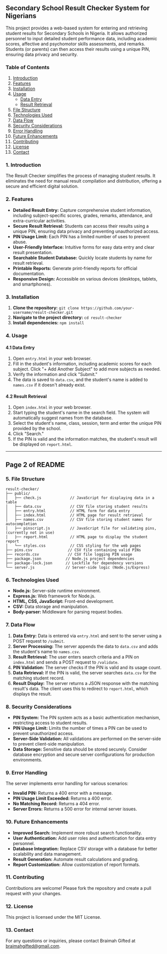 ## Secondary School Result Checker System for Nigerians

This project provides a web-based system for entering and retrieving student results for Secondary Schools in Nigeria. It allows authorized personnel to input detailed student performance data, including academic scores, affective and psychomotor skills assessments, and remarks. Students (or parents) can then access their results using a unique PIN, ensuring data privacy and security.

### Table of Contents

1. [Introduction](#introduction)
2. [Features](#features)
3. [Installation](#installation)
4. [Usage](#usage)
    * [Data Entry](#data-entry)
    * [Result Retrieval](#result-retrieval)
5. [File Structure](#file-structure)
6. [Technologies Used](#technologies-used)
7. [Data Flow](#data-flow)
8. [Security Considerations](#security-considerations)
9. [Error Handling](#error-handling)
10. [Future Enhancements](#future-enhancements)
11. [Contributing](#contributing)
12. [License](#license)
13. [Contact](#contact)


### 1. Introduction

The Result Checker simplifies the process of managing student results.  It eliminates the need for manual result compilation and distribution, offering a secure and efficient digital solution.

### 2. Features

* **Detailed Result Entry:**  Capture comprehensive student information, including subject-specific scores, grades, remarks, attendance, and extra-curricular activities.
* **Secure Result Retrieval:** Students can access their results using a unique PIN, ensuring data privacy and preventing unauthorized access.
* **PIN Usage Limit:** Each PIN has a limited number of uses to prevent abuse.
* **User-Friendly Interface:**  Intuitive forms for easy data entry and clear result presentation.
* **Searchable Student Database:** Quickly locate students by name for result retrieval.
* **Printable Reports:** Generate print-friendly reports for official documentation.
* **Responsive Design:** Accessible on various devices (desktops, tablets, and smartphones).


### 3. Installation

1. **Clone the repository:** `git clone https://github.com/your-username/result-checker.git`
2. **Navigate to the project directory:** `cd result-checker`
3. **Install dependencies:** `npm install`


### 4. Usage

#### 4.1 Data Entry

1. Open `entry.html` in your web browser.
2. Fill in the student's information, including academic scores for each subject.  Click "+ Add Another Subject" to add more subjects as needed.
3. Verify the information and click "Submit."
4. The data is saved to `data.csv`, and the student's name is added to `names.csv` if it doesn't already exist.


#### 4.2 Result Retrieval

1. Open `index.html` in your web browser.
2. Start typing the student's name in the search field. The system will automatically suggest names from the database.
3. Select the student's name, class, session, term and enter the unique PIN provided by the school.
4. Click "Search."
5. If the PIN is valid and the information matches, the student's result will be displayed on `report.html`.




---

## Page 2 of README


### 5. File Structure

```
result-checker/
├── public/
│   ├── check.js             // JavaScript for displaying data in a table
│   ├── data.csv             // CSV file storing student results
│   ├── entry.html           // HTML form for data entry
│   ├── index.html           // HTML page for result retrieval
│   ├── names.csv            // CSV file storing student names for autocompletion
│   ├── pinscript.js         // JavaScript file for validating pins, (currently not in use)
│   ├── report.html          // HTML page to display the student report
│   └── styles.css           // CSS styling for the web pages
├── pins.csv                // CSV file containing valid PINs
├── records.csv             // CSV file logging PIN usage
├── package.json           // Node.js project dependencies
├── package-lock.json      // Lockfile for dependency versions
└── server.js              // Server-side logic (Node.js/Express)
```

### 6. Technologies Used

* **Node.js:** Server-side runtime environment.
* **Express.js:** Web framework for Node.js.
* **HTML, CSS, JavaScript:** Front-end development.
* **CSV:** Data storage and manipulation.
* **Body-parser:** Middleware for parsing request bodies.



### 7. Data Flow

1. **Data Entry:** Data is entered via `entry.html` and sent to the server using a POST request to `/submit`.
2. **Server Processing:** The server appends the data to `data.csv` and adds the student's name to `names.csv`.
3. **Result Retrieval:** The user enters search criteria and a PIN on `index.html` and sends a POST request to `/validate`.
4. **PIN Validation:** The server checks if the PIN is valid and its usage count.
5. **Data Retrieval:**  If the PIN is valid, the server searches `data.csv` for the matching student record.
6. **Result Display:** The server returns a JSON response with the matching result's data. The client uses this to redirect to `report.html`, which displays the result.

### 8. Security Considerations

* **PIN System:**  The PIN system acts as a basic authentication mechanism, restricting access to student results.
* **PIN Usage Limit:** Limits the number of times a PIN can be used to prevent unauthorized access.
* **Server-Side Validation:** All validations are performed on the server-side to prevent client-side manipulation.
* **Data Storage:** Sensitive data should be stored securely.  Consider database encryption and secure server configurations for production environments.

### 9. Error Handling

The server implements error handling for various scenarios:

* **Invalid PIN:** Returns a 400 error with a message.
* **PIN Usage Limit Exceeded:** Returns a 400 error.
* **No Matching Record:** Returns a 404 error.
* **Server Errors:** Returns a 500 error for internal server issues.

### 10. Future Enhancements

* **Improved Search:** Implement more robust search functionality.
* **User Authentication:** Add user roles and authentication for data entry personnel.
* **Database Integration:** Replace CSV storage with a database for better scalability and data management.
* **Result Generation:**  Automate result calculations and grading.
* **Report Customization:** Allow customization of report formats.


### 11. Contributing

Contributions are welcome! Please fork the repository and create a pull request with your changes.

### 12. License

This project is licensed under the MIT License.

### 13. Contact


For any questions or inquiries, please contact Braimah Gifted at braimahgifted@gmail.com.
